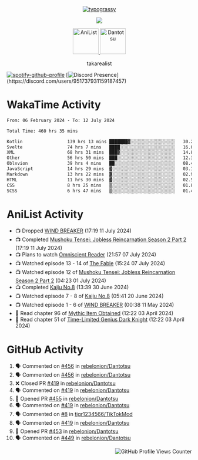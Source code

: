 <div align="center">
<a href="https://github.com/kawarimidoll/typograssy">
    <img alt="typograssy" src="https://typograssy.deno.dev/api?text=%E3%82%B8%E3%83%A7%E3%83%B3%E3%81%A7%E3%81%99%E3%80%82%E3%81%93%E3%82%93%E3%81%AB%E3%81%A1%E3%81%AF%20%20%5E%5E%20sup%20iam%20ibo%20--&&l0=none&l1=82d9d0&l2=027353&l3=038c4c&l4=01402e&bg=none&frame=none&speed=100&comment=">
</a>
</div>
<p align="center">
  <a href="https://skillicons.dev">
    <img src="https://skillicons.dev/icons?i=kotlin,figma,obsidian,androidstudio,vscode,css,html" />
  </a>
</p>

<p align="center">
    <a href="https://anilist.co/user/takarealist112/">
      <img src="https://i.imgur.com/LDvh7Lg.gif" alt="AniList" style="width: 70px; height: auto;">
    </a>
    <a href="https://discord.gg/4HPZ5nAWwM/">
      <img src="https://i.imgur.com/5o3Y9Jb.gif" alt="Dantotsu" style="width: 70px; height: auto;">
    </a>
</p>

<p align="center">
takarealist
</p>

[![spotify-github-profile](https://spotify-github-profile.vercel.app/api/view?uid=216np2gahwfhcjozqmzomew7i&cover_image=true&theme=novatorem&show_offline=true&background_color=121212&interchange=false&bar_color=53b14f&bar_color_cover=true)](https://spotify-github-profile.vercel.app/api/view?uid=216np2gahwfhcjozqmzomew7i&redirect=true)
[![Discord Presence](https://lanyard-profile-readme.vercel.app/api/951737931159187457?theme=dark&bg=Oe1116&animated=false&hideDiscrim=true&borderRadius=30px&idleMessage=currently%20offline...)](https://discord.com/users/951737931159187457)

# WakaTime Activity

<!--START_SECTION:waka-->

```txt
From: 06 February 2024 - To: 12 July 2024

Total Time: 460 hrs 35 mins

Kotlin                 139 hrs 13 mins ███████▓░░░░░░░░░░░░░░░░░   30.23 %
Svelte                 74 hrs 7 mins   ████░░░░░░░░░░░░░░░░░░░░░   16.09 %
XML                    68 hrs 31 mins  ███▓░░░░░░░░░░░░░░░░░░░░░   14.88 %
Other                  56 hrs 50 mins  ███░░░░░░░░░░░░░░░░░░░░░░   12.34 %
Oblxvion               39 hrs 4 mins   ██░░░░░░░░░░░░░░░░░░░░░░░   08.48 %
JavaScript             14 hrs 29 mins  ▓░░░░░░░░░░░░░░░░░░░░░░░░   03.15 %
Markdown               13 hrs 22 mins  ▓░░░░░░░░░░░░░░░░░░░░░░░░   02.90 %
HTML                   11 hrs 30 mins  ▓░░░░░░░░░░░░░░░░░░░░░░░░   02.50 %
CSS                    8 hrs 25 mins   ▒░░░░░░░░░░░░░░░░░░░░░░░░   01.83 %
SCSS                   6 hrs 47 mins   ▒░░░░░░░░░░░░░░░░░░░░░░░░   01.47 %
```

<!--END_SECTION:waka-->

# AniList Activity

<!-- ANILIST_ACTIVITY:start -->

-   📺 Dropped [WIND BREAKER](https://anilist.co/anime/163270) (17:19 11 July 2024)
-   📺 Completed [Mushoku Tensei: Jobless Reincarnation Season 2 Part 2](https://anilist.co/anime/166873) (17:19 11 July 2024)
-   📺 Plans to watch [Omniscient Reader](https://anilist.co/anime/179068) (21:57 07 July 2024)
-   📺 Watched episode 13 - 14 of [The Fable](https://anilist.co/anime/166910) (15:24 07 July 2024)
-   📺 Watched episode 12 of [Mushoku Tensei: Jobless Reincarnation Season 2 Part 2](https://anilist.co/anime/166873) (04:23 01 July 2024)
-   📺 Completed [Kaiju No.8](https://anilist.co/anime/153288) (13:39 30 June 2024)
-   📺 Watched episode 7 - 8 of [Kaiju No.8](https://anilist.co/anime/153288) (05:41 20 June 2024)
-   📺 Watched episode 1 - 6 of [WIND BREAKER](https://anilist.co/anime/163270) (00:38 11 May 2024)
-   📖 Read chapter 96 of [Mythic Item Obtained](https://anilist.co/manga/151025) (12:22 03 April 2024)
-   📖 Read chapter 51 of [Time-Limited Genius Dark Knight](https://anilist.co/manga/165182) (12:22 03 April 2024)

<!-- ANILIST_ACTIVITY:end -->

# GitHub Activity

<!--START_SECTION:activity-->

1. 🗣 Commented on [#456](https://github.com/rebelonion/Dantotsu/issues/456#issuecomment-2221074596) in [rebelonion/Dantotsu](https://github.com/rebelonion/Dantotsu)
2. 🗣 Commented on [#456](https://github.com/rebelonion/Dantotsu/issues/456#issuecomment-2219541200) in [rebelonion/Dantotsu](https://github.com/rebelonion/Dantotsu)
3. ❌ Closed PR [#419](https://github.com/rebelonion/Dantotsu/pull/419) in [rebelonion/Dantotsu](https://github.com/rebelonion/Dantotsu)
4. 🗣 Commented on [#419](https://github.com/rebelonion/Dantotsu/pull/419#issuecomment-2215484799) in [rebelonion/Dantotsu](https://github.com/rebelonion/Dantotsu)
5. 💪 Opened PR [#455](https://github.com/rebelonion/Dantotsu/pull/455) in [rebelonion/Dantotsu](https://github.com/rebelonion/Dantotsu)
6. 🗣 Commented on [#419](https://github.com/rebelonion/Dantotsu/pull/419#issuecomment-2212316053) in [rebelonion/Dantotsu](https://github.com/rebelonion/Dantotsu)
7. 🗣 Commented on [#8](https://github.com/tigr1234566/TikTokMod/pull/8#issuecomment-2211966257) in [tigr1234566/TikTokMod](https://github.com/tigr1234566/TikTokMod)
8. 🗣 Commented on [#419](https://github.com/rebelonion/Dantotsu/pull/419#issuecomment-2211892212) in [rebelonion/Dantotsu](https://github.com/rebelonion/Dantotsu)
9. 💪 Opened PR [#453](https://github.com/rebelonion/Dantotsu/pull/453) in [rebelonion/Dantotsu](https://github.com/rebelonion/Dantotsu)
10. 🗣 Commented on [#449](https://github.com/rebelonion/Dantotsu/pull/449#issuecomment-2210455463) in [rebelonion/Dantotsu](https://github.com/rebelonion/Dantotsu)
<!--END_SECTION:activity-->

<div align="right">
    <img src="https://komarev.com/ghpvc/?username=sneazy-ibo&color=ff6e00&label=Counter&abbreviated=true" alt="GitHub Profile Views Counter">
</div>
